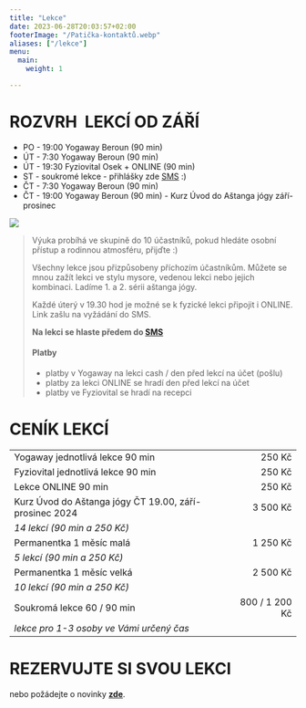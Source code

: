 ```yaml
---
title: "Lekce"
date: 2023-06-28T20:03:57+02:00
footerImage: "/Patička-kontaktů.webp"
aliases: ["/lekce"]
menu:
  main:
    weight: 1

---
```


# ROZVRH  LEKCÍ OD ZÁŘÍ

- PO - 19:00 Yogaway Beroun (90 min)
- ÚT - 7:30 Yogaway Beroun (90 min)
- ÚT - 19:30 Fyziovital Osek + ONLINE (90 min)
- ST - soukromé lekce - přihlášky zde [SMS](/kontakty) :)
- ČT - 7:30 Yogaway Beroun (90 min)
- ČT - 19:00 Yogaway Beroun (90 min) - Kurz Úvod do Aštanga jógy září-prosinec

![](Ilustrace-rozvrhu.png)

>Výuka probíhá ve skupině do 10 účastníků, pokud hledáte osobní přístup a rodinnou atmosféru, přijďte :)
>
>Všechny lekce jsou přizpůsobeny příchozím účastníkům. Můžete se mnou zažít lekci ve stylu mysore, vedenou lekci nebo jejich kombinaci. Ladíme 1. a 2. sérii aštanga jógy.
>
>Každé úterý v 19.30 hod je možné se k fyzické lekci připojit i ONLINE. Link zašlu na vyžádání do SMS.
>
>**Na lekci se hlaste předem do [SMS](/kontakty)**
>
>#### Platby
> - platby v Yogaway na lekci cash / den před lekcí na účet (pošlu)
> - platby za lekci ONLINE se hradí den před lekcí na účet
> - platby ve Fyziovital se hradí na recepci

# CENÍK LEKCÍ

<!--
| Kurz pro (věčné) začátečníky ČTVRTEK od 19 hod: 04-06/2023 | 250 / 1000 Kč   |
| *Jednotlivá lekce 250 Kč / permanentka kal. měsíc 5 lekcí (90 min a 200 Kč)* |
-->
|                                                            |                 |
| ---------------------------------------------------------- | ---------------:|
| Yogaway jednotlivá lekce 90 min                            |   250 Kč        |
| Fyziovital jednotlivá lekce 90 min                         |   250 Kč        |
| Lekce ONLINE 90 min                                        |   250 Kč
| Kurz Úvod do Aštanga jógy ČT 19.00, září-prosinec 2024     | 3 500 Kč        |
| *14 lekcí (90 min a 250 Kč)*
| Permanentka 1 měsíc malá                                   | 1 250 Kč        |
| *5 lekcí (90 min a 250 Kč)*                                                  |
| Permanentka 1 měsíc velká                                  | 2 500 Kč        |
| *10 lekcí (90 min a 250 Kč)*                                              |
| Soukromá lekce 60 / 90 min                                 | 800 / 1 200 Kč  |
| *lekce pro 1-3 osoby ve Vámi určený čas*                                     |


# REZERVUJTE SI SVOU LEKCI

nebo požádejte o novinky [**zde**](/kontakty).

